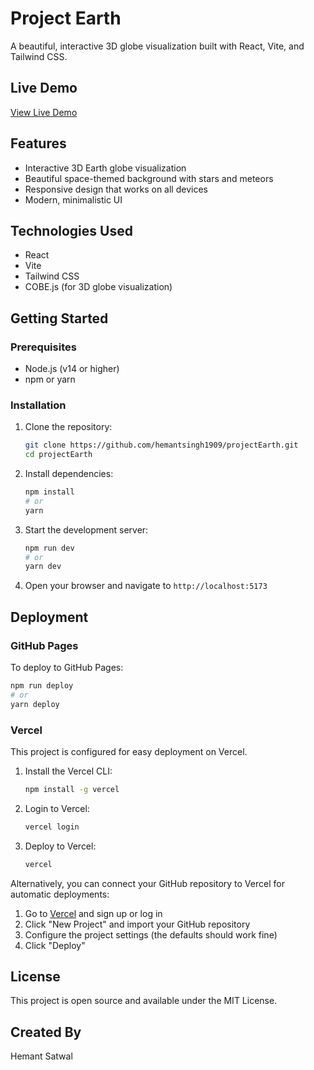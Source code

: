 # Project Earth

A beautiful, interactive 3D globe visualization built with React, Vite, and Tailwind CSS.

## Live Demo

[View Live Demo](https://hemantsingh1909.github.io/projectEarth/)

## Features

- Interactive 3D Earth globe visualization
- Beautiful space-themed background with stars and meteors
- Responsive design that works on all devices
- Modern, minimalistic UI

## Technologies Used

- React
- Vite
- Tailwind CSS
- COBE.js (for 3D globe visualization)

## Getting Started

### Prerequisites

- Node.js (v14 or higher)
- npm or yarn

### Installation

1. Clone the repository:

   ```bash
   git clone https://github.com/hemantsingh1909/projectEarth.git
   cd projectEarth
   ```

2. Install dependencies:

   ```bash
   npm install
   # or
   yarn
   ```

3. Start the development server:

   ```bash
   npm run dev
   # or
   yarn dev
   ```

4. Open your browser and navigate to `http://localhost:5173`

## Deployment

### GitHub Pages

To deploy to GitHub Pages:

```bash
npm run deploy
# or
yarn deploy
```

### Vercel

This project is configured for easy deployment on Vercel.

1. Install the Vercel CLI:

   ```bash
   npm install -g vercel
   ```

2. Login to Vercel:

   ```bash
   vercel login
   ```

3. Deploy to Vercel:
   ```bash
   vercel
   ```

Alternatively, you can connect your GitHub repository to Vercel for automatic deployments:

1. Go to [Vercel](https://vercel.com) and sign up or log in
2. Click "New Project" and import your GitHub repository
3. Configure the project settings (the defaults should work fine)
4. Click "Deploy"

## License

This project is open source and available under the MIT License.

## Created By

Hemant Satwal
